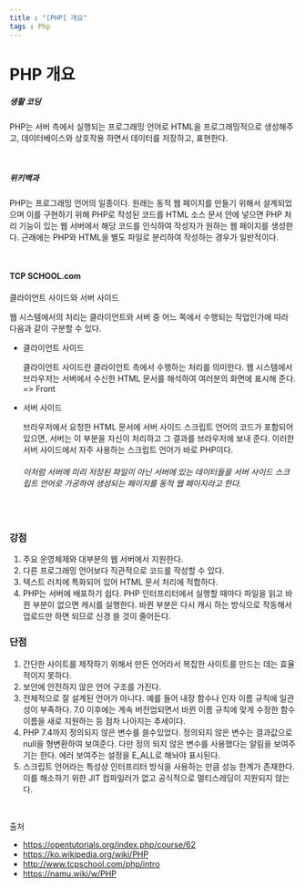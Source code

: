 ```yaml
---
title : "[PHP] 개요"
tags : Php
---
```


# PHP 개요

##### 생활 코딩

PHP는 서버 측에서 실행되는 프로그래밍 언어로 HTML을 프로그래밍적으로 생성해주고, 데이터베이스와 상호작용 하면서 데이터를 저장하고, 표현한다.

<br/>

##### 위키백과

PHP는 프로그래밍 언어의 일종이다. 원래는 동적 웹 페이지를 만들기 위해서 설계되었으며 이를 구현하기 위해 PHP로 작성된 코드를 HTML 소스 문서 안에 넣으면 PHP 처리 기능이 있는 웹 서버에서 해당 코드를 인식하여 작성자가 원하는 웹 페이지를 생성한다. 근래에는 PHP와 HTML을 별도 파일로 분리하여 작성하는 경우가 일반적이다.

<br/>

#### TCP SCHOOL.com

클라이언트 사이드와 서버 사이드

웹 시스템에서의 처리는 클라이언트와 서버 중 어느 쪽에서 수행되는 작업인가에 따라 다음과 같이 구분할 수 있다.

* 클라이언트 사이드

  클라이언트 사이드란 클라이언트 측에서 수행하는 처리를 의미한다. 웹 시스템에서 브라우저는 서버에서 수신한 HTML 문서를 해석하여 여러분의 화면에 표시해 준다. => Front

* 서버 사이드

  브라우저에서 요청한 HTML 문서에 서버 사이드 스크립트 언어의 코드가 포함되어 있으면, 서버는 이 부분을 자신이 처리하고 그 결과를 브라우저에 보내 준다. 이러한 서버 사이드에서 자주 사용하는 스크립트 언어가 바로 PHP이다.

  ###### 이처럼 서버에 미리 저장된 파일이 아닌 서버에 있는 데이터들을 서버 사이드 스크립트 언어로 가공하여 생성되는 페이지를 동적 웹 페이지라고 한다.

<br/>

### 강점

1. 주요 운영체제와 대부분의 웹 서버에서 지원한다.
2. 다른 프로그래밍 언어보다 직관적으로 코드를 작성할 수 있다.
3. 텍스트 러치에 특화되어 있어 HTML 문서 처리에 적합하다.
4. PHP는 서버에 배포하기 쉽다. PHP 인터프리터에서 실행할 때마다 파일을 읽고 바뀐 부분이 없으면 캐시를 실행한다. 바뀐 부분은 다시 캐시 하는 방식으로 작동해서 업로드만 하면 되므로 신경 쓸 것이 줄어든다.

### 단점

1. 간단한 사이트를 제작하기 위해서 만든 언어라서 복잡한 사이트를 만드는 데는 효율적이지 못하다.
2. 보안에 안전하지 않은 언어 구조를 가진다.
3. 전체적으로 잘 설계된 언어가 아니다. 예를 들어 내장 함수나 인자 이름 규칙에 일관성이 부족하다. 7.0 이후에는 계속 버전업되면서 바뀐 이름 규칙에 맞게 수정한 함수 이름을 새로 지원하는 등 점차 나아지는 추세이다.
4. PHP 7.4까지 정의되지 않은 변수를 쓸수있었다. 정의되지 않은 변수는 결과값으로 null을 형변환하여 보여준다. 다만 정의 되지 않은 변수를 사용했다는 알림을 보여주기는 한다. 에러 보여주는 설정을 E_ALL로 해놔야 표시된다.
5. 스크립트 언어라는 특성상 인터프리터 방식을 사용하는 만큼 성능 한계가 존재한다. 이를 해소하기 위한 JIT 컴파일러가 없고 공식적으로 멀티스레딩이 지원되지 않는다.

<br/>



출처

* https://opentutorials.org/index.php/course/62
* https://ko.wikipedia.org/wiki/PHP
* http://www.tcpschool.com/php/intro
* https://namu.wiki/w/PHP